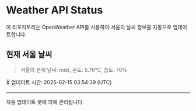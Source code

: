 
# Weather API Status

이 리포지토리는 OpenWeather API를 사용하여 서울의 날씨 정보를 자동으로 업데이트합니다.

## 현재 서울 날씨
> 서울의 현재 날씨: mist, 온도: 5.76°C, 습도: 70%

⏳ 업데이트 시간: 2025-02-15 03:54:39 (UTC)

---
자동 업데이트 봇에 의해 관리됩니다.
